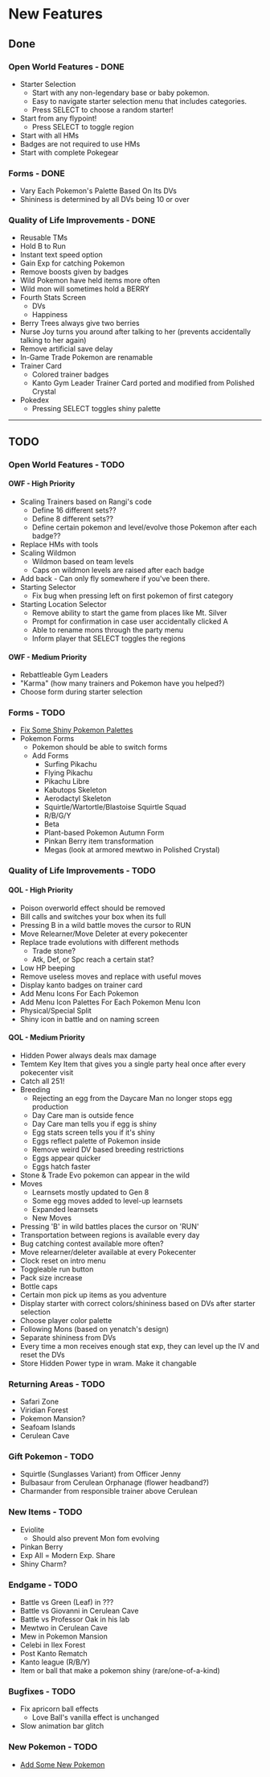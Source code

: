 # New Features

## Done

### Open World Features - DONE

- Starter Selection
  - Start with any non-legendary base or baby pokemon.
  - Easy to navigate starter selection menu that includes categories.
  - Press SELECT to choose a random starter!
- Start from any flypoint!
  - Press SELECT to toggle region
- Start with all HMs
- Badges are not required to use HMs
- Start with complete Pokegear

### Forms - DONE

- Vary Each Pokemon's Palette Based On Its DVs
- Shininess is determined by all DVs being 10 or over

### Quality of Life Improvements - DONE

- Reusable TMs
- Hold B to Run
- Instant text speed option
- Gain Exp for catching Pokemon
- Remove boosts given by badges
- Wild Pokemon have held items more often
- Wild mon will sometimes hold a BERRY
- Fourth Stats Screen
  - DVs
  - Happiness
- Berry Trees always give two berries
- Nurse Joy turns you around after talking to her (prevents accidentally talking to her again)
- Remove artificial save delay
- In-Game Trade Pokemon are renamable
- Trainer Card
  - Colored trainer badges
  - Kanto Gym Leader Trainer Card ported and modified from Polished Crystal
- Pokedex
  - Pressing SELECT toggles shiny palette

---

## TODO

### Open World Features - TODO

#### OWF - High Priority

- Scaling Trainers based on Rangi's code
  - Define 16 different sets??
  - Define 8 different sets??
  - Define certain pokemon and level/evolve those Pokemon after each badge??
- Replace HMs with tools
- Scaling Wildmon
  - Wildmon based on team levels
  - Caps on wildmon levels are raised after each badge
- Add back - Can only fly somewhere if you've been there.
- Starting Selector
  - Fix bug when pressing left on first pokemon of first category
- Starting Location Selector
  - Remove ability to start the game from places like Mt. Silver
  - Prompt for confirmation in case user accidentally clicked A
  - Able to rename mons through the party menu
  - Inform player that SELECT toggles the regions

#### OWF - Medium Priority

- Rebattleable Gym Leaders
- "Karma" (how many trainers and Pokemon have you helped?) 
- Choose form during starter selection

### Forms - TODO

- [Fix Some Shiny Pokemon Palettes](./shiny_changes.md)
- Pokemon Forms  
  - Pokemon should be able to switch forms
  - Add Forms
    - Surfing Pikachu
    - Flying Pikachu
    - Pikachu Libre
    - Kabutops Skeleton
    - Aerodactyl Skeleton
    - Squirtle/Wartortle/Blastoise Squirtle Squad
    - R/B/G/Y
    - Beta
    - Plant-based Pokemon Autumn Form
    - Pinkan Berry item transformation
    - Megas (look at armored mewtwo in Polished Crystal)

### Quality of Life Improvements - TODO

#### QOL - High Priority

- Poison overworld effect should be removed
- Bill calls and switches your box when its full
- Pressing B in a wild battle moves the cursor to RUN
- Move Relearner/Move Deleter at every pokecenter
- Replace trade evolutions with different methods
  - Trade stone?
  - Atk, Def, or Spc reach a certain stat?
- Low HP beeping
- Remove useless moves and replace with useful moves
- Display kanto badges on trainer card
- Add Menu Icons For Each Pokemon
- Add Menu Icon Palettes For Each Pokemon Menu Icon
- Physical/Special Split
- Shiny icon in battle and on naming screen
  
#### QOL - Medium Priority

- Hidden Power always deals max damage
- Temtem Key Item that gives you a single party heal once after every pokecenter visit
- Catch all 251!
- Breeding
  - Rejecting an egg from the Daycare Man no longer stops egg production
  - Day Care man is outside fence
  - Day Care man tells you if egg is shiny
  - Egg stats screen tells you if it's shiny
  - Eggs reflect palette of Pokemon inside
  - Remove weird DV based breeding restrictions
  - Eggs appear quicker
  - Eggs hatch faster
- Stone & Trade Evo pokemon can appear in the wild
- Moves
  - Learnsets mostly updated to Gen 8
  - Some egg moves added to level-up learnsets
  - Expanded learnsets
  - New Moves
- Pressing 'B' in wild battles places the cursor on 'RUN'
- Transportation between regions is available every day
- Bug catching contest available more often?
- Move relearner/deleter available at every Pokecenter
- Clock reset on intro menu
- Toggleable run button
- Pack size increase
- Bottle caps
- Certain mon pick up items as you adventure
- Display starter with correct colors/shininess based on DVs after starter selection
- Choose player color palette
- Following Mons (based on yenatch's design)
- Separate shininess from DVs
- Every time a mon receives enough stat exp, they can level up the IV and reset the DVs
- Store Hidden Power type in wram. Make it changable

### Returning Areas - TODO

- Safari Zone
- Viridian Forest
- Pokemon Mansion?
- Seafoam Islands
- Cerulean Cave

### Gift Pokemon - TODO

- Squirtle (Sunglasses Variant) from Officer Jenny
- Bulbasaur from Cerulean Orphanage (flower headband?)
- Charmander from responsible trainer above Cerulean

### New Items - TODO

- Eviolite
  - Should also prevent Mon fom evolving
- Pinkan Berry
- Exp All = Modern Exp. Share
- Shiny Charm?

### Endgame - TODO

- Battle vs Green (Leaf) in ???
- Battle vs Giovanni in Cerulean Cave
- Battle vs Professor Oak in his lab
- Mewtwo in Cerulean Cave
- Mew in Pokemon Mansion
- Celebi in Ilex Forest
- Post Kanto Rematch
- Kanto league (R/B/Y)
- Item or ball that make a pokemon shiny (rare/one-of-a-kind)

### Bugfixes - TODO

- Fix apricorn ball effects
  - Love Ball's vanilla effect is unchanged
- Slow animation bar glitch

### New Pokemon - TODO

- [Add Some New Pokemon](./new_pokemon.md)
